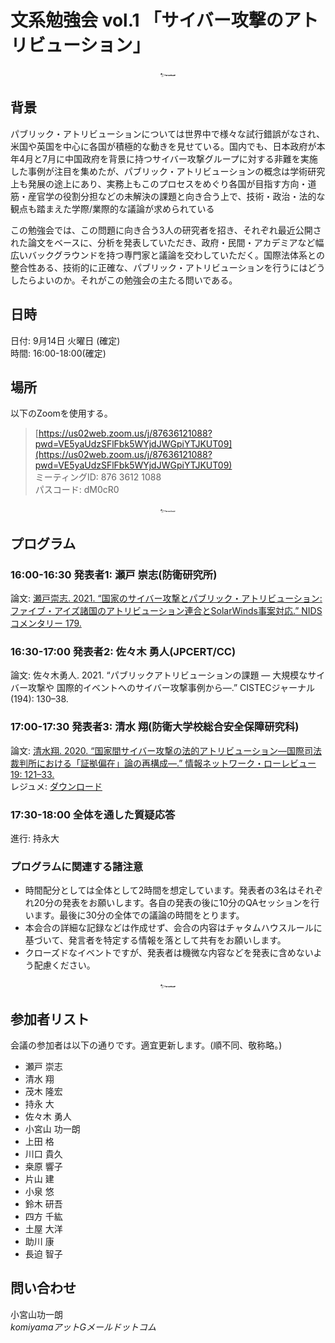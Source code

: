 # 文系勉強会 vol.1 「サイバー攻撃のアトリビューション」

<center><img src="images/08-31-14-24-42.png" width="5%" /></center>


## 背景
パブリック・アトリビューションについては世界中で様々な試行錯誤がなされ、米国や英国を中心に各国が積極的な動きを見せている。国内でも、日本政府が本年4月と7月に中国政府を背景に持つサイバー攻撃グループに対する非難を実施した事例が注目を集めたが、パブリック・アトリビューションの概念は学術研究上も発展の途上にあり、実務上もこのプロセスをめぐり各国が目指す方向・道筋・産官学の役割分担などの未解決の課題と向き合う上で、技術・政治・法的な観点も踏まえた学際/業際的な議論が求められている

<!-- 一方で技術コミュニティには、この問題への諦めに似た感情が広がりつつある。技術的な証拠の積み重ねでは、十分な精度の攻撃者特定はできない。パブリック・アトリビューションのプロセスにおける技術的な分析は、結局は政治決定に上書きされる宿命にあるのではないかという諦めである。 -->

この勉強会では、この問題に向き合う3人の研究者を招き、それぞれ最近公開された論文をベースに、分析を発表していただき、政府・民間・アカデミアなど幅広いバックグラウンドを持つ専門家と議論を交わしていただく。国際法体系との整合性ある、技術的に正確な、パブリック・アトリビューションを行うにはどうしたらよいのか。それがこの勉強会の主たる問いである。

## 日時
日付: 9月14日 火曜日 (確定)  
時間: 16:00-18:00(確定)  

## 場所
以下のZoomを使用する。

> [https://us02web.zoom.us/j/87636121088?pwd=VE5yaUdzSFlFbk5WYjdJWGpiYTJKUT09](https://us02web.zoom.us/j/87636121088?pwd=VE5yaUdzSFlFbk5WYjdJWGpiYTJKUT09)  
> ミーティングID: 876 3612 1088  
> パスコード: dM0cR0  

<center><img src="images/08-31-14-24-42.png" width="5%" /></center>

## プログラム

### 16:00-16:30 発表者1: 瀬戸 崇志(防衛研究所)
論文: [瀬戸崇志. 2021. “国家のサイバー攻撃とパブリック・アトリビューション: ファイブ・アイズ諸国のアトリビューション連合とSolarWinds事案対応.” NIDSコメンタリー 179.](http://www.nids.mod.go.jp/publication/commentary/pdf/commentary179.pdf)    


### 16:30-17:00 発表者2: 佐々木 勇人(JPCERT/CC) 
論文: 佐々木勇人. 2021. “パブリックアトリビューションの課題 ― 大規模なサイバー攻撃や 国際的イベントへのサイバー攻撃事例から―.” CISTECジャーナル (194): 130–38.  


### 17:00-17:30 発表者3: 清水 翔(防衛大学校総合安全保障研究科)
論文: [清水翔. 2020. “国家間サイバー攻撃の法的アトリビューション—国際司法裁判所における「証拠偏在」論の再構成—.” 情報ネットワーク・ローレビュー 19: 121–33.](https://www.jstage.jst.go.jp/article/inlaw/19/0/19_190007/_article/-char/ja)  
レジュメ: [ダウンロード](./清水レジュメ.pdf)  


### 17:30-18:00 全体を通した質疑応答
進行: 持永大

### プログラムに関連する諸注意
- 時間配分としては全体として2時間を想定しています。発表者の3名はそれぞれ20分の発表をお願いします。各自の発表の後に10分のQAセッションを行います。最後に30分の全体での議論の時間をとります。
- 本会合の詳細な記録などは作成せず、会合の内容はチャタムハウスルールに基づいて、発言者を特定する情報を落として共有をお願いします。
- クローズドなイベントですが、発表者は機微な内容などを発表に含めないよう配慮ください。

<center><img src="images/08-31-14-24-42.png" width="5%" /></center>

## 参加者リスト
会議の参加者は以下の通りです。適宜更新します。(順不同、敬称略。)


- 瀬戸 崇志
- 清水 翔
- 茂木 隆宏
- 持永 大
- 佐々木 勇人
- 小宮山 功一朗
- 上田 格
- 川口 貴久
- 桒原 響子
- 片山 建
- 小泉 悠
- 鈴木 研吾
- 四方 千紘
- 土屋 大洋
- 助川 康
- 長迫 智子


## 問い合わせ
小宮山功一朗  
*komiyamaアットGメールドットコム*  

	



